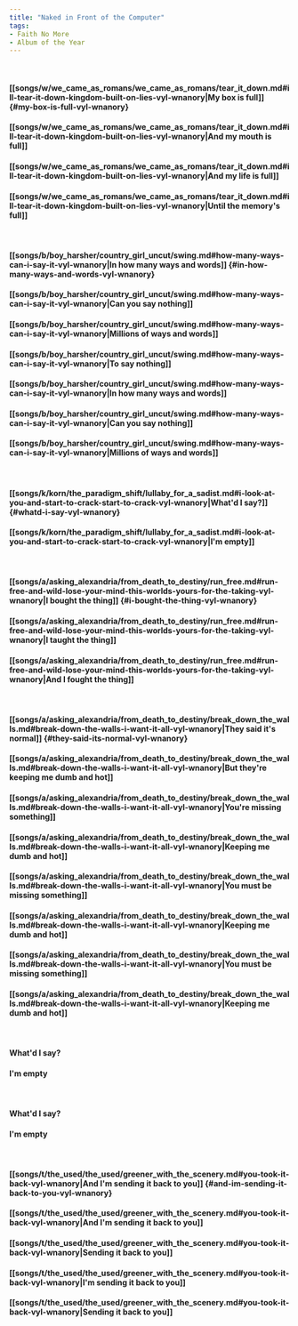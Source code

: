 ```yaml
---
title: "Naked in Front of the Computer"
tags:
- Faith No More
- Album of the Year
---
```

&nbsp;
#### [[songs/w/we_came_as_romans/we_came_as_romans/tear_it_down.md#ill-tear-it-down-kingdom-built-on-lies-vyl-wnanory|My box is full]] {#my-box-is-full-vyl-wnanory}
#### [[songs/w/we_came_as_romans/we_came_as_romans/tear_it_down.md#ill-tear-it-down-kingdom-built-on-lies-vyl-wnanory|And my mouth is full]]
#### [[songs/w/we_came_as_romans/we_came_as_romans/tear_it_down.md#ill-tear-it-down-kingdom-built-on-lies-vyl-wnanory|And my life is full]]
#### [[songs/w/we_came_as_romans/we_came_as_romans/tear_it_down.md#ill-tear-it-down-kingdom-built-on-lies-vyl-wnanory|Until the memory's full]]
&nbsp;
#### [[songs/b/boy_harsher/country_girl_uncut/swing.md#how-many-ways-can-i-say-it-vyl-wnanory|In how many ways and words]] {#in-how-many-ways-and-words-vyl-wnanory}
#### [[songs/b/boy_harsher/country_girl_uncut/swing.md#how-many-ways-can-i-say-it-vyl-wnanory|Can you say nothing]]
#### [[songs/b/boy_harsher/country_girl_uncut/swing.md#how-many-ways-can-i-say-it-vyl-wnanory|Millions of ways and words]]
#### [[songs/b/boy_harsher/country_girl_uncut/swing.md#how-many-ways-can-i-say-it-vyl-wnanory|To say nothing]]
#### [[songs/b/boy_harsher/country_girl_uncut/swing.md#how-many-ways-can-i-say-it-vyl-wnanory|In how many ways and words]]
#### [[songs/b/boy_harsher/country_girl_uncut/swing.md#how-many-ways-can-i-say-it-vyl-wnanory|Can you say nothing]]
#### [[songs/b/boy_harsher/country_girl_uncut/swing.md#how-many-ways-can-i-say-it-vyl-wnanory|Millions of ways and words]]
&nbsp;
#### [[songs/k/korn/the_paradigm_shift/lullaby_for_a_sadist.md#i-look-at-you-and-start-to-crack-start-to-crack-vyl-wnanory|What'd I say?]] {#whatd-i-say-vyl-wnanory}
#### [[songs/k/korn/the_paradigm_shift/lullaby_for_a_sadist.md#i-look-at-you-and-start-to-crack-start-to-crack-vyl-wnanory|I'm empty]]
&nbsp;
#### [[songs/a/asking_alexandria/from_death_to_destiny/run_free.md#run-free-and-wild-lose-your-mind-this-worlds-yours-for-the-taking-vyl-wnanory|I bought the thing]] {#i-bought-the-thing-vyl-wnanory}
#### [[songs/a/asking_alexandria/from_death_to_destiny/run_free.md#run-free-and-wild-lose-your-mind-this-worlds-yours-for-the-taking-vyl-wnanory|I taught the thing]]
#### [[songs/a/asking_alexandria/from_death_to_destiny/run_free.md#run-free-and-wild-lose-your-mind-this-worlds-yours-for-the-taking-vyl-wnanory|And I fought the thing]]
&nbsp;
#### [[songs/a/asking_alexandria/from_death_to_destiny/break_down_the_walls.md#break-down-the-walls-i-want-it-all-vyl-wnanory|They said it's normal]] {#they-said-its-normal-vyl-wnanory}
#### [[songs/a/asking_alexandria/from_death_to_destiny/break_down_the_walls.md#break-down-the-walls-i-want-it-all-vyl-wnanory|But they're keeping me dumb and hot]]
#### [[songs/a/asking_alexandria/from_death_to_destiny/break_down_the_walls.md#break-down-the-walls-i-want-it-all-vyl-wnanory|You're missing something]]
#### [[songs/a/asking_alexandria/from_death_to_destiny/break_down_the_walls.md#break-down-the-walls-i-want-it-all-vyl-wnanory|Keeping me dumb and hot]]
#### [[songs/a/asking_alexandria/from_death_to_destiny/break_down_the_walls.md#break-down-the-walls-i-want-it-all-vyl-wnanory|You must be missing something]]
#### [[songs/a/asking_alexandria/from_death_to_destiny/break_down_the_walls.md#break-down-the-walls-i-want-it-all-vyl-wnanory|Keeping me dumb and hot]]
#### [[songs/a/asking_alexandria/from_death_to_destiny/break_down_the_walls.md#break-down-the-walls-i-want-it-all-vyl-wnanory|You must be missing something]]
#### [[songs/a/asking_alexandria/from_death_to_destiny/break_down_the_walls.md#break-down-the-walls-i-want-it-all-vyl-wnanory|Keeping me dumb and hot]]
&nbsp;
#### What'd I say?
#### I'm empty
&nbsp;
#### What'd I say?
#### I'm empty
&nbsp;
#### [[songs/t/the_used/the_used/greener_with_the_scenery.md#you-took-it-back-vyl-wnanory|And I'm sending it back to you]] {#and-im-sending-it-back-to-you-vyl-wnanory}
#### [[songs/t/the_used/the_used/greener_with_the_scenery.md#you-took-it-back-vyl-wnanory|And I'm sending it back to you]]
#### [[songs/t/the_used/the_used/greener_with_the_scenery.md#you-took-it-back-vyl-wnanory|Sending it back to you]]
#### [[songs/t/the_used/the_used/greener_with_the_scenery.md#you-took-it-back-vyl-wnanory|I'm sending it back to you]]
#### [[songs/t/the_used/the_used/greener_with_the_scenery.md#you-took-it-back-vyl-wnanory|Sending it back to you]]
